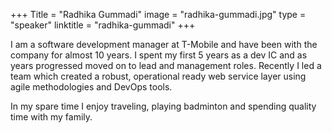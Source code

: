+++
Title = "Radhika Gummadi"
image = "radhika-gummadi.jpg"
type = "speaker"
linktitle = "radhika-gummadi"
+++

I am a software development manager at T-Mobile and have been with the company for almost 10 years. I spent my first 5 years as a dev IC and as years progressed moved on to lead and management roles. Recently I led a team which created a robust, operational ready web service layer using agile methodologies and DevOps tools.

In my spare time I enjoy traveling, playing badminton and spending quality time with my family.
